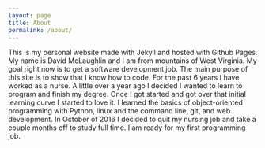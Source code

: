```yaml
---
layout: page
title: About
permalink: /about/
---
```


This is my personal website made with Jekyll and hosted with Github Pages. My name is David McLaughlin and I am from mountains of West Virginia. My goal right now is to get a software development job. The main purpose of this site is to show that I know how to code. For the past 6 years I have worked as a nurse. A little over a year ago I decided I wanted to learn to program and finish my degree. Once I got started and got over that initial learning curve I started to love it. I learned the basics of object-oriented programming with Python, linux and the command line, git, and web development. In October of 2016 I decided to quit my nursing job and take a couple months off to study full time. I am ready for my first programming job. 